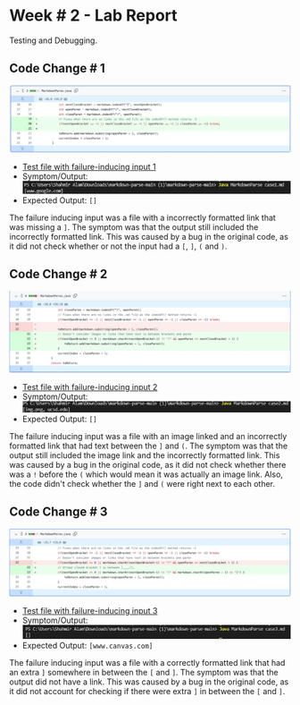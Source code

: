 # Week # 2 - Lab Report

Testing and Debugging.

## Code Change # 1

![](change1.png)

- [Test file with failure-inducing input 1](https://github.com/ShahmirAlam/cse15l-lab-reports/blob/main/case1.md)
- Symptom/Output:
![](symptom1.png)
- Expected Output: `[]` 

The failure inducing input was a file with a incorrectly formatted link 
that was missing a `]`. The symptom was that the output still included the 
incorrectly formatted link. This was caused by a bug in the original code, as 
it did not check whether or not the input had a `[`, `]`, `(` and `)`.

## Code Change # 2

![](change2.png)

- [Test file with failure-inducing input 2](https://github.com/ShahmirAlam/cse15l-lab-reports/blob/main/case2.md)
- Symptom/Output:
![](symptom2.png)
- Expected Output: `[]` 

The failure inducing input was a file with an image linked and an incorrectly 
formatted link that had text between the `]` and `(`. The symptom was that the 
output still included the image link and the incorrectly formatted link. This was 
caused by a bug in the original code, as it did not check whether there was a 
`!` before the `(` which would mean it was actually an image link. Also, the code
didn't check whether the `]` and `(` were right next to each other. 

## Code Change # 3

![](change3.png)

- [Test file with failure-inducing input 3](https://github.com/ShahmirAlam/cse15l-lab-reports/blob/main/case3.md)
- Symptom/Output:
![](symptom3.png)
- Expected Output: `[www.canvas.com]`

The failure inducing input was a file with a correctly formatted link that had an 
extra `]` somewhere in between the `[` and `]`. The symptom was that the output did not
have a link. This was caused by a bug in the original code, as it did not account for 
checking if there were extra `]` in between the `[` and `]`.